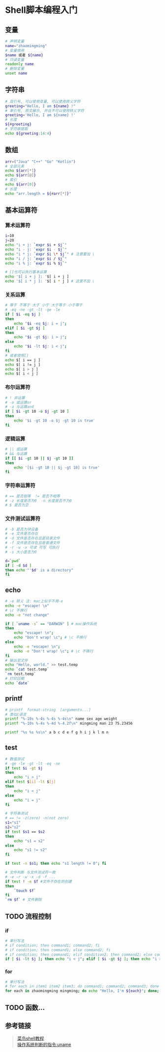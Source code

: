 # Shell脚本编程入门

## 变量
```bash
# 声明变量
name="zhaomingming"
# 变量使用
$name 或者 ${name}
# 只读变量
readonly name
# 删除变量
unset name
```

## 字符串
```bash
# 双引号, 可以使用变量, 可以使用转义字符
greeting="Hello, I am ${name} !"
# 单引号, 原文展示, 并且不可以使用转义字符
greeting='Hello, I am ${name} !'
# 长度
${#greeting}
# 字符串提取
echo ${greeting:14:4}
```

## 数组
```bash
arr=("Java" "C++" "Go" "Kotlin")
# 全部元素
echo ${arr[*]}
echo ${arr[@]}
# 索引
echo ${arr[0]}
# 长度
echo "arr.length = ${#arr[*]}"
```

## 基本运算符
### 算术运算符
```bash
i=10
j=20
echo "i + j: `expr $i + $j`"
echo "i - j: `expr $i - $j`"
echo "i * j: `expr $i \* $j`" # 注意要加 \
echo "i / j: `expr $i / $j`"
echo "i % j: `expr $i % $j`"

# []也可以执行基本运算
echo '$[ i + j ]: '$[ i + j ]
echo '$[ i * j ]: '$[ i * j ] # 这里不加 \
```
### 关系运算
```bash
# 等于 不等于 大于 小于 大于等于 小于等于
# -eq -ne -gt -lt -ge -le
if [ $i -eq $j ]
then
    echo "$i -eq $j: i = j";
elif [ $i -gt $j ]
then
    echo "$i -gt $j: i > j";
else
    echo "$i -lt $j: i < j";
fi
# 或者使用[]
echo $[ i == j ]
echo $[ i != j ]
echo $[ i > j ]
echo $[ i < j ]
```
### 布尔运算符
```bash
# ! 非运算
# -o 或运算or
# -a 与运算and
if [ $i -gt 10 -o $j -gt 10 ]
then
    echo '$i -gt 10 -o $j -gt 10 is true'
fi
```
### 逻辑运算
```bash
# || 或运算
# && 与运算
if [[ $i -gt 10 || $j -gt 10 ]]
then
    echo '[$i -gt 10 || $j -gt 10] is true'
fi
```
### 字符串运算符
```bash
# == 是否相等  != 是否不相等
# -z 长度是否为0  -n 长度是否不为0
# $ 是否为空
```
### 文件测试运算符
```bash
# -b 是否为块设备
# -e 文件是否存在
# -d 文件是否存在且是目录文件
# -f 文件是否存在且是普通文件
# -r -w -x 可读 可写 可执行
# -s 大小是否为0

d=`pwd`
if [ -d $d ]
then echo "'$d' is a directory"
fi
```

## echo
```bash
# -e 转义 注: mac上似乎不用-e
echo -e "escape! \n"
# \c 不换行
echo -e "not change"

if [ `uname -s` == "DARWIN" ] # mac操作系统
then
    echo "escape! \n";
    echo "Don't wrap! \c"; # \c 不换行
else
    echo -e "escape! \n";
    echo -e "Don't wrap! \c"; # \c 不换行
fi
# 输出至文件
echo "Hello, world." >> test.temp
echo `cat test.temp`
`rm test.temp`
# 打印日期
echo `date`
```

## printf
```bash
# printf  format-string  [arguments...]
# 类似c语言
printf "%-10s %-4s %-4s %-4s\n" name sex age weight
printf "%-10s %-4s %-4d %-4.2f\n" mingming man 23 75.23456

printf "%s %s %s\n" a b c d e f g h i j k l m n
```

## test
```bash
# 数值测试
# -ge -le -gt -lt -eq -ne
if test $i -gt $j
then
    echo "i > j"
elif test $[i] -lt $[j]
then
    echo "i < j"
else
    echo "i = j"
fi

# 字符串测试
# == != -z(zero) -n(not zoro)
s1="s1"
s2="s2"
if test $s1 == $s2
then
    echo "s1 = s2"
else
    echo "s1 != s2"
fi

if test -n $s1; then echo "s1 length != 0"; fi

# 文件判断 与文件测试符一致
# -e -r -w -x -d -f ...
if test ! -e $f #文件不存在则创建
then 
    `touch $f`
fi
`rm $f` # 文件删除
```

## TODO 流程控制
### if
```bash
# 单行写法
# if condition; then command1; command2; fi
# if condition; then command1; else command2; fi
# if condition; then command1; elif condition2; then command2; else command3; fi
if [ $i -lt $j ]; then echo "i < j"; elif [ $i -gt $j ]; then echo "i > j"; else echo "i = j"; fi
```
### for
```bash
# 单行写法
# for each in item1 item2 item3; do command1; command2; command3; done
for each in zhaomingming mingming; do echo "Hello, I'm ${each}"; done;
```

## TODO 函数...


## 参考链接
> [菜鸟shell教程](https://www.runoob.com/linux/linux-shell-echo.html)  
> [操作系统判断的指令:uname](https://gohom.win/2015/06/12/uname-shell/)  